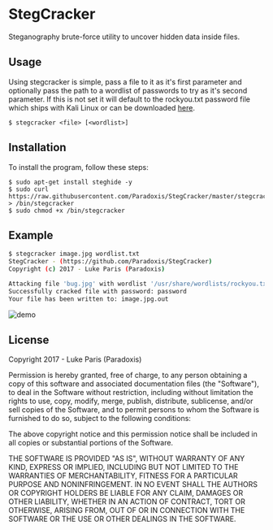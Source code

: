 # StegCracker
Steganography brute-force utility to uncover hidden data inside files.

## Usage
Using stegcracker is simple, pass a file to it as it's first parameter and optionally pass the path
to a wordlist of passwords to try as it's second parameter. If this is not set it will default to the
rockyou.txt password file which ships with Kali Linux or can be downloaded [here](https://github.com/danielmiessler/SecLists/raw/master/Passwords/rockyou.txt.tar.gz).

```
$ stegcracker <file> [<wordlist>]
```

## 

## Installation
To install the program, follow these steps:

```
$ sudo apt-get install steghide -y
$ sudo curl https://raw.githubusercontent.com/Paradoxis/StegCracker/master/stegcracker > /bin/stegcracker
$ sudo chmod +x /bin/stegcracker
```

## Example
```bash
$ stegcracker image.jpg wordlist.txt
StegCracker - (https://github.com/Paradoxis/StegCracker)
Copyright (c) 2017 - Luke Paris (Paradoxis)

Attacking file 'bug.jpg' with wordlist '/usr/share/wordlists/rockyou.txt'..
Successfully cracked file with password: password
Your file has been written to: image.jpg.out 
```

![demo](steghide.gif)

## License
Copyright 2017 - Luke Paris (Paradoxis)

Permission is hereby granted, free of charge, to any person obtaining a copy of this software and associated documentation files (the "Software"), to deal in the Software without restriction, 
including without limitation the rights to use, copy, modify, merge, publish, distribute, sublicense, and/or sell copies of the Software, and to permit persons to whom the Software is furnished to 
do so, subject to the following conditions:

The above copyright notice and this permission notice shall be included in all copies or substantial portions of the Software.

THE SOFTWARE IS PROVIDED "AS IS", WITHOUT WARRANTY OF ANY KIND, EXPRESS OR IMPLIED, INCLUDING BUT NOT LIMITED TO THE WARRANTIES OF MERCHANTABILITY, FITNESS FOR A PARTICULAR PURPOSE AND 
NONINFRINGEMENT. IN NO EVENT SHALL THE AUTHORS OR COPYRIGHT HOLDERS BE LIABLE FOR ANY CLAIM, DAMAGES OR OTHER LIABILITY, WHETHER IN AN ACTION OF CONTRACT, TORT OR OTHERWISE, ARISING FROM, OUT OF 
OR IN CONNECTION WITH THE SOFTWARE OR THE USE OR OTHER DEALINGS IN THE SOFTWARE.
